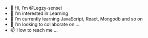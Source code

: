 - 👋 Hi, I’m @Legzy-sensei
- 👀 I’m interested in Learning 
- 🌱 I’m currently learning JavaScript, React, Mongodb and so on
- 💞️ I’m looking to collaborate on ...
- 📫 How to reach me ...

<!---
Legzy-sensei/Legzy-sensei is a ✨ special ✨ repository because its `README.md` (this file) appears on your GitHub profile.
You can click the Preview link to take a look at your changes.
--->
